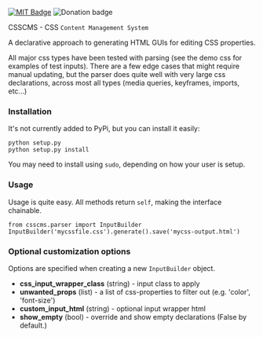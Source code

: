 [![MIT Badge](http://img.shields.io/badge/license-MIT-blue.svg)](https://raw.githubusercontent.com/christabor/csscms/master/LICENSE)
![Donation badge](https://img.shields.io/gratipay/christabor.svg)

CSSCMS - CSS `Content Management System`

A declarative approach to generating HTML GUIs for editing CSS properties.

All major css types have been tested with parsing (see the demo css for examples of test inputs). There are a few edge cases that might require manual updating, but the parser does quite well with very large css declarations, across most all types (media queries, keyframes, imports, etc...)

### Installation

It's not currently added to PyPi, but you can install it easily:
```
python setup.py
python setup.py install
```
You may need to install using ```sudo```, depending on how your user is setup.

### Usage

Usage is quite easy. All methods return ```self```, making the interface chainable.

```
from csscms.parser import InputBuilder
InputBuilder('mycssfile.css').generate().save('mycss-output.html')
```

### Optional customization options

Options are specified when creating a new ```InputBuilder``` object.

* **css_input_wrapper_class** (string) - input class to apply
* **unwanted_props** (list) - a list of css-properties to filter out (e.g. 'color', 'font-size')
* **custom_input_html** (string) - optional input wrapper html
* **show_empty** (bool) - override and show empty declarations (False by default.)
